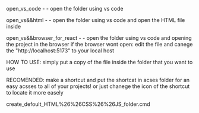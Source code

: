 open_vs_code - - open the folder using vs code

open_vs&&html - - open the folder using vs code and open the HTML file inside

open_vs&&browser_for_react - - open the folder using vs code and opening the project in the browser
    if the browser wont open: edit the file and canege the "http://localhost:5173" to your local host

HOW TO USE: simply put a copy of the file inside the folder that you want to use

RECOMENDED: make a shortcut and put the shortcat in acses folder for an easy acsses to all of your projects!
    or just chanege the icon of the shortcut to locate it more easely

create_defoult_HTML%26%26CSS%26%26JS_folder.cmd
